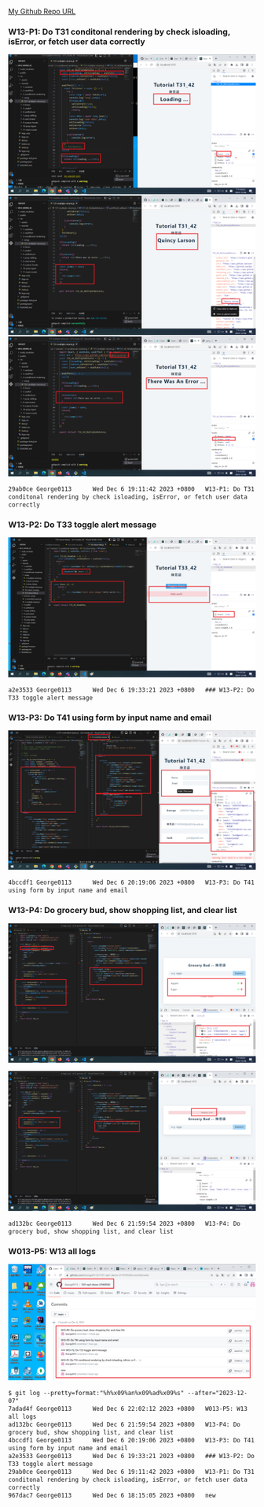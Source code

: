 [My Github Repo URL](https://github.com/George0113/1121-wp1-demo-211410542.git)

### W13-P1: Do T31 conditonal rendering by check isloading, isError, or fetch user data correctly

![](w13-p1-1.png)
![](w13-p1-2.png)
![](w13-p1-3.png)

```
29ab0ce George0113      Wed Dec 6 19:11:42 2023 +0800   W13-P1: Do T31 conditonal rendering by check isloading, isError, or fetch user data correctly
```

### W13-P2: Do T33 toggle alert message

![](w13-p2.png)

```
a2e3533 George0113      Wed Dec 6 19:33:21 2023 +0800   ### W13-P2: Do T33 toggle alert message
```

### W13-P3: Do T41 using form by input name and email

![](w13-p3.png)

```
4bccdf1 George0113      Wed Dec 6 20:19:06 2023 +0800   W13-P3: Do T41 using form by input name and email
```

### W13-P4: Do grocery bud, show shopping list, and clear list

![](w13-p4-1.png)

![](w13-p4-2.png)

```
ad132bc George0113      Wed Dec 6 21:59:54 2023 +0800   W13-P4: Do grocery bud, show shopping list, and clear list
```

### W013-P5: W13 all logs

![](w13-p5.png)

```
$ git log --pretty=format:"%h%x09%an%x09%ad%x09%s" --after="2023-12-07"
7adad4f George0113      Wed Dec 6 22:02:12 2023 +0800   W013-P5: W13 all logs
ad132bc George0113      Wed Dec 6 21:59:54 2023 +0800   W13-P4: Do grocery bud, show shopping list, and clear list
4bccdf1 George0113      Wed Dec 6 20:19:06 2023 +0800   W13-P3: Do T41 using form by input name and email
a2e3533 George0113      Wed Dec 6 19:33:21 2023 +0800   ### W13-P2: Do T33 toggle alert message
29ab0ce George0113      Wed Dec 6 19:11:42 2023 +0800   W13-P1: Do T31 conditonal rendering by check isloading, isError, or fetch user data correctly
967dac7 George0113      Wed Dec 6 18:15:05 2023 +0800   new
```
